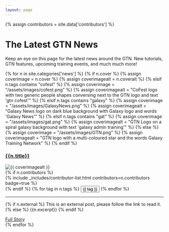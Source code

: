 ```yaml
---
layout: page
---
```


{% assign contributors = site.data['contributors'] %}

# The Latest GTN News

Keep an eye on this page for the latest news around the GTN. New tutorials, GTN features, upcoming training events, and much much more!


<div class="newslist">
{% for n in site.categories['news'] %}
{% if n.cover %}
 {% assign coverimage = n.cover %}
 {% assign coverimagealt = n.coveralt %}
{% elsif n.tags contains "cofest" %}
 {% assign coverimage = "/assets/images/cofest.png" %}
 {% assign coverimagealt = "CoFest logo with two generic people shapes conversing next to the GTN logo and text 'gtn cofest'" %}
{% elsif n.tags contains "galaxy" %}
 {% assign coverimage = "/assets/images/GalaxyNews.png" %}
 {% assign coverimagealt = "Galaxy News logo on dark blue background with Galaxy logo and words 'Galaxy News'" %}
{% elsif n.tags contains "gat" %}
 {% assign coverimage = "/assets/images/gat.png" %}
 {% assign coverimagealt = "GTN Logo on a spiral galaxy background with text 'galaxy admin training'" %}
{% else %}
 {% assign coverimage = "/assets/images/GTN.png" %}
 {% assign coverimagealt = "GTN logo with a multi-coloured star and the words Galaxy Training Network" %}
{% endif %}


<div class="card newsitem">
 <div class="card-header">
     <a href="{% if n.external %}{{ n.link }}{% else %}{{site.baseurl}}{{n.url}}{% endif %}"><h3 class="card-title">{{n.title}}</h3></a>
  </div>
 <div class="row no-gutters">
  <div class="col-sm-5">
   <img class="card-img newscover" src="{% unless coverimage contains 'http' %}{{site.baseurl}}/{% endunless %}{{coverimage}}" alt="{{ coverimagealt }}">
  </div>
  <div class="col-sm-7">
   <div class="card-body">
        <!--<a href="{{site.baseurl}}{{n.url}}"><h4 class="card-title">{{n.title}}</h4></a>-->
        {% if n.contributors %}
        <div class="contributors-line"> {% include _includes/contributor-list.html contributors=n.contributors badge=true %}</div>
        {% endif %}
        {% for tag in n.tags %}
<button class="label label-default tutorial_tag" id="{{ tag }}" style="{{ tag | colour_tag }}" title="Click to show all tutorials with this tag">{{ tag  }}</button>
{% endfor %}
    <hr/>
    <p class="card-text">
      {% if n.external %}
        This is an external post, please follow the link to read it.
      {% else %}
        {{n.excerpt}}
      {% endif %}
    </p>
    <a href="{% if n.external %}{{ n.link }}{% else %}{{site.baseurl}}{{n.url}}{% endif %}" class="btn btn-primary">Full Story</a>
   </div>
  </div>
 </div>
</div>
{% endfor %}
</div>

